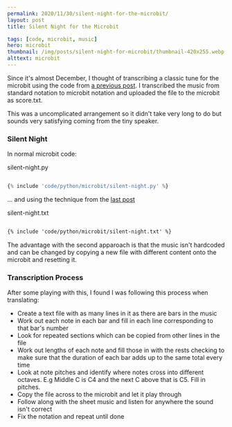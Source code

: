 ```yaml
---
permalink: 2020/11/30/silent-night-for-the-microbit/
layout: post
title: Silent Night for the Microbit

tags: [code, microbit, music]
hero: microbit
thumbnail: /img/posts/silent-night-for-microbit/thumbnail-420x255.webp
alttext: microbit
---
```


Since it's almost December, I thought of transcribing a classic tune for the microbit using the code
from [a previous post](/2020/10/30/transcribing-sheetmusic-for-the-microbit/). I transcribed the music from standard notation to microbit notation and uploaded the
file to the microbit as score.txt.

This was a uncomplicated arrangement so it didn't take very long to do but sounds very satisfying coming from the
tiny speaker.

### Silent Night

In normal microbit code:

silent-night.py
```python

{% include 'code/python/microbit/silent-night.py' %}

```

... and using the technique from the [last post](/2020/10/30/transcribing-sheetmusic-for-the-microbit/)

silent-night.txt
```txt

{% include 'code/python/microbit/silent-night.txt' %}

```

The advantage with the second apparoach is that the music isn't hardcoded and can be changed by copying
a new file with different content onto the microbit and resetting it.

### Transcription Process

After some playing with this, I found I was following this process when translating:

- Create a text file with as many lines in it as there are bars in the music
- Work out each note in each bar and fill in each line corresponding to that bar's number
- Look for repeated sections which can be copied from other lines in the file
- Work out lengths of each note and fill those in with the rests checking to make sure that
  the duration of each bar adds up to the same total every time
- Look at note pitches and identify where notes cross into different octaves. E.g Middle C is C4 and the next C
  above that is C5. Fill in pitches.
- Copy the file across to the microbit and let it play through
- Follow along with the sheet music and listen for anywhere the sound isn't correct
- Fix the notation and repeat until done

